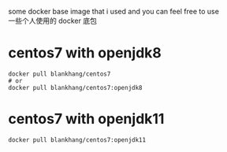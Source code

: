 some docker base image that i used and you can feel free to use  
一些个人使用的 docker 底包  

# centos7 with openjdk8
```shell script
docker pull blankhang/centos7
# or
docker pull blankhang/centos7:openjdk8
```
# centos7 with openjdk11
```shell script
docker pull blankhang/centos7:openjdk11
```
